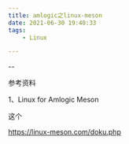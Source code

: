 ```yaml
---
title: amlogic之linux-meson
date: 2021-06-30 19:40:33
tags:
	- Linux

---
```


--



参考资料

1、Linux for Amlogic Meson

这个

https://linux-meson.com/doku.php